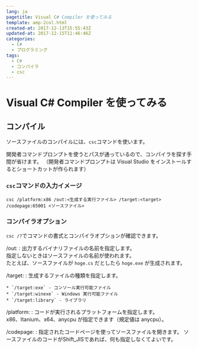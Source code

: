 ```yaml
---
lang: ja
pagetitle: Visual C# Compiler を使ってみる
template: amp-2col.html
created-at: 2017-12-13T15:55:43Z
updated-at: 2017-12-15T11:46:46Z
categories:
  - C#
  - プログラミング
tags:
  - C#
  - コンパイラ
  - csc
---
```


# Visual C# Compiler を使ってみる

## コンパイル

ソースファイルのコンパイルには、`csc`コマンドを使います。

開発者コマンドプロンプトを使うとパスが通っているので、コンパイラを探す手間が省けます。
（開発者コマンドプロンプトは Visual Studio をインストールするとショートカットが作られます）


### `csc`コマンドの入力イメージ

```
csc /platform:x86 /out:<生成する実行ファイル> /target:<target> /codepage:65001 <ソースファイル>
```


### コンパイラオプション

`csc /?`でコマンドの書式とコンパイラオプションが確認できます。

/out:<file>
:   出力するバイナリファイルの名前を指定します。  
    指定しないときはソースファイルの名前が使われます。  
    たとえば、ソースファイルが `hoge.cs` だとしたら `hoge.exe` が生成されます。

/target:<target>
:   生成するファイルの種類を指定します。  
    
    * `/target:exe` - コンソール実行可能ファイル
    * `/target:winexe` - Windows 実行可能ファイル
    * `/target:library` - ライブラリ

/platform:<platform>
:   コードが実行されるプラットフォームを指定します。  
    x86、Itanium、x64、anycpu が指定できます（規定値は anycpu）。

/codepage:<id>
:   指定されたコードページを使ってソースファイルを開きます。
    ソースファイルのコードがShift_JISであれば、何も指定しなくてよいです。



